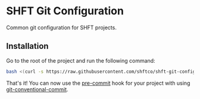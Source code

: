 # SHFT Git Configuration
Common git configuration for SHFT projects.

## Installation
Go to the root of the project and run the following command:
```bash
bash <(curl -s https://raw.githubusercontent.com/shftco/shft-git-config/main/script.sh)
```

That's it! You can now use the [pre-commit](https://pre-commit.com/) hook for your project with using [git-conventional-commit](https://github.com/qoomon/git-conventional-commits).

